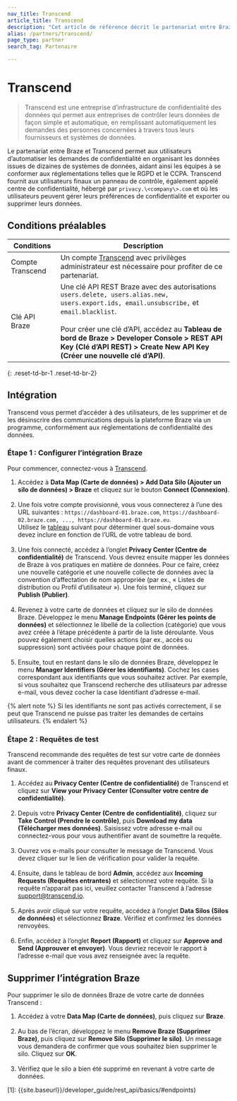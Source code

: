 ```yaml
---
nav_title: Transcend
article_title: Transcend
description: "Cet article de référence décrit le partenariat entre Braze et Transcend, une plateforme d’infrastructure de confidentialité des données qui aide les utilisateurs de Braze à automatiser l’exécution des demandes des personnes concernées."
alias: /partners/transcend/
page_type: partner
search_tag: Partenaire

---
```


# Transcend

> Transcend est une entreprise d’infrastructure de confidentialité des données qui permet aux entreprises de contrôler leurs données de façon simple et automatique, en remplissant automatiquement les demandes des personnes concernées à travers tous leurs fournisseurs et systèmes de données. 

Le partenariat entre Braze et Transcend permet aux utilisateurs d’automatiser les demandes de confidentialité en organisant les données issues de dizaines de systèmes de données, aidant ainsi les équipes à se conformer aux réglementations telles que le RGPD et le CCPA. Transcend fournit aux utilisateurs finaux un panneau de contrôle, également appelé centre de confidentialité, hébergé par `privacy.\<company\>.com` et où les utilisateurs peuvent gérer leurs préférences de confidentialité et exporter ou supprimer leurs données. 

## Conditions préalables

| Conditions | Description |
|---|---|
| Compte Transcend | Un compte [Transcend](https://app.transcend.io/) avec privilèges administrateur est nécessaire pour profiter de ce partenariat. |
| Clé API Braze | Une clé API REST Braze avec des autorisations `users.delete, users.alias.new, users.export.ids, email.unsubscribe,` et `email.blacklist`.<br><br>Pour créer une clé d’API, accédez au **Tableau de bord de Braze > Developer Console > REST API Key (Clé d’API REST) > Create New API Key (Créer une nouvelle clé d’API)**. |
{: .reset-td-br-1 .reset-td-br-2}

## Intégration

Transcend vous permet d’accéder à des utilisateurs, de les supprimer et de les désinscrire des communications depuis la plateforme Braze via un programme, conformément aux réglementations de confidentialité des données.

### Étape 1 : Configurer l’intégration Braze
Pour commencer, connectez-vous à [Transcend](https://app.transcend.io/login).
1. Accédez à **Data Map (Carte de données) > Add Data Silo (Ajouter un silo de données) > Braze** et cliquez sur le bouton **Connect (Connexion)**.<br><br>
2. Une fois votre compte provisionné, vous vous connecterez à l’une des URL suivantes : `https://dashboard-01.braze.com`, `https://dashboard-02.braze.com, ..., https://dashboard-01.braze.eu`.<br> Utilisez le [tableau]({{site.baseurl}}/api/basics/#endpoints) suivant pour déterminer quel sous-domaine vous devez inclure en fonction de l’URL de votre tableau de bord.<br><br>
3. Une fois connecté, accédez à l’onglet **Privacy Center (Centre de confidentialité)** de Transcend. Vous devrez ensuite mapper les données de Braze à vos pratiques en matière de données. Pour ce faire, créez une nouvelle catégorie et une nouvelle collecte de données avec la convention d’affectation de nom appropriée (par ex., « Listes de distribution ou Profil d’utilisateur »). Une fois terminé, cliquez sur **Publish (Publier)**.<br><br>
4. Revenez à votre carte de données et cliquez sur le silo de données Braze. Développez le menu **Manage Endpoints (Gérer les points de données)** et sélectionnez le libellé de la collection (catégorie) que vous avez créée à l’étape précédente à partir de la liste déroulante. Vous pouvez également choisir quelles actions (par ex., accès ou suppression) sont activées pour chaque point de données. <br><br>
5. Ensuite, tout en restant dans le silo de données Braze, développez le menu **Manager Identifiers (Gérer les identifiants)**. Cochez les cases correspondant aux identifiants que vous souhaitez activer. Par exemple, si vous souhaitez que Transcend recherche des utilisateurs par adresse e-mail, vous devez cocher la case Identifiant d’adresse e-mail.

{% alert note %}
Si les identifiants ne sont pas activés correctement, il se peut que Transcend ne puisse pas traiter les demandes de certains utilisateurs.
{% endalert %}

### Étape 2 : Requêtes de test
Transcend recommande des requêtes de test sur votre carte de données avant de commencer à traiter des requêtes provenant des utilisateurs finaux.
1. Accédez au **Privacy Center (Centre de confidentialité)** de Transcend et cliquez sur **View your Privacy Center (Consulter votre centre de confidentialité)**.<br><br>
2. Depuis votre **Privacy Center (Centre de confidentialité)**, cliquez sur **Take Control (Prendre le contrôle)**, puis **Download my data (Télécharger mes données)**. Saisissez votre adresse e-mail ou connectez-vous pour vous authentifier avant de soumettre la requête.<br><br>
3. Ouvrez vos e-mails pour consulter le message de Transcend. Vous devez cliquer sur le lien de vérification pour valider la requête.<br><br>
4. Ensuite, dans le tableau de bord **Admin**, accédez aux **Incoming Requests (Requêtes entrantes)** et sélectionnez votre requête. Si la requête n’apparait pas ici, veuillez contacter Transcend à l’adresse [support@transcend.io](mailto:support@transcend.io).<br><br>
5. Après avoir cliqué sur votre requête, accédez à l’onglet **Data Silos (Silos de données)** et sélectionnez **Braze**. Vérifiez et confirmez les données renvoyées.<br><br>
6. Enfin, accédez à l’onglet **Report (Rapport)** et cliquez sur **Approve and Send (Approuver et envoyer)**. Vous devriez recevoir le rapport à l’adresse e-mail que vous avez renseignée avec la requête.

## Supprimer l’intégration Braze
Pour supprimer le silo de données Braze de votre carte de données Transcend :
1. Accédez à votre **Data Map (Carte de données)**, puis cliquez sur **Braze**. <br><br>
2. Au bas de l’écran, développez le menu **Remove Braze (Supprimer Braze)**, puis cliquez sur **Remove Silo (Supprimer le silo)**. Un message vous demandera de confirmer que vous souhaitez bien supprimer le silo. Cliquez sur **OK**. <br><br>
3. Vérifiez que le silo a bien été supprimé en revenant à votre carte de données.

[1]: {{site.baseurl}}/developer_guide/rest_api/basics/#endpoints)